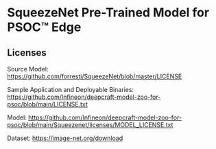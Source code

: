 # SqueezeNet Pre-Trained Model for PSOC™ Edge

## Licenses

Source Model: https://github.com/forresti/SqueezeNet/blob/master/LICENSE

Sample Application and Deployable Binaries: https://github.com/Infineon/deepcraft-model-zoo-for-psoc/blob/main/LICENSE.txt

Model: https://github.com/Infineon/deepcraft-model-zoo-for-psoc/blob/main/Squeezenet/licenses/MODEL_LICENSE.txt

Dataset: https://image-net.org/download